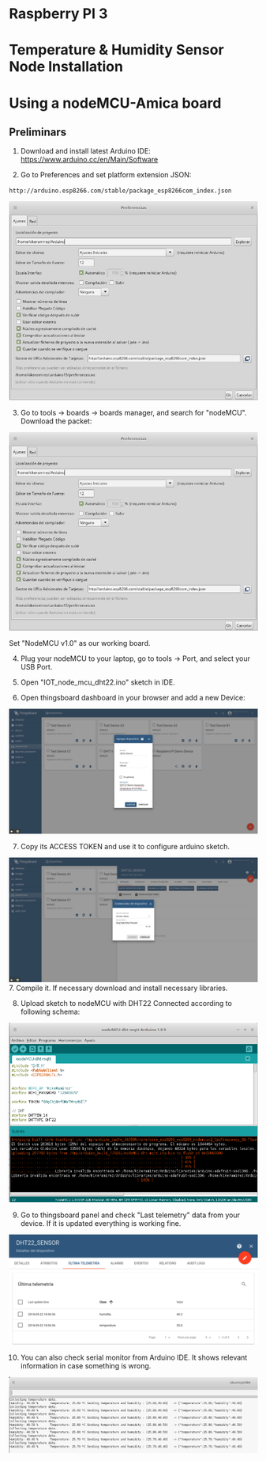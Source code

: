 # Raspberry PI 3
# Temperature & Humidity Sensor Node Installation
# Using a nodeMCU-Amica board

## Preliminars

1. Download and install latest Arduino IDE: https://www.arduino.cc/en/Main/Software

2. Go to Preferences and set platform extension JSON:

`http://arduino.esp8266.com/stable/package_esp8266com_index.json`

![preferences](https://github.com/Kike-Ramirez/workshop-iot-creativecodingmadrid/blob/master/IOT_node_mcu_dht22/images/arduino_ide_setup.jpg)

3. Go to tools -> boards -> boards manager, and search for "nodeMCU". Download the packet: 

![Boards Manager](https://github.com/Kike-Ramirez/workshop-iot-creativecodingmadrid/blob/master/IOT_node_mcu_dht22/images/arduino_ide_setup.jpg)

Set "NodeMCU v1.0" as our working board.

4. Plug your nodeMCU to your laptop, go to tools -> Port, and select your USB Port.

5. Open "IOT_node_mcu_dht22.ino" sketch in IDE. 

6. Open thingsboard dashboard in your browser and add a new Device:

![Add Device](https://github.com/Kike-Ramirez/workshop-iot-creativecodingmadrid/blob/master/IOT_node_mcu_dht22/images/dashboard_add_device.png)

7. Copy its ACCESS TOKEN and use it to configure arduino sketch.

![Get Token](https://github.com/Kike-Ramirez/workshop-iot-creativecodingmadrid/blob/master/IOT_node_mcu_dht22/images/dashboard_access_token.png)
7. Compile it. If necessary download and install necessary libraries.

8. Upload sketch to nodeMCU with DHT22 Connected according to following schema:

![Upload](https://github.com/Kike-Ramirez/workshop-iot-creativecodingmadrid/blob/master/IOT_node_mcu_dht22/images/arduino_ide_upload.png)

9. Go to thingsboard panel and check "Last telemetry" data from your device. If it is updated everything is working fine.

![Test Device](https://github.com/Kike-Ramirez/workshop-iot-creativecodingmadrid/blob/master/IOT_node_mcu_dht22/images/dashboard_test_device.png)

10. You can also check serial monitor from Arduino IDE. It shows relevant information in case something is wrong.

![Serial check](https://github.com/Kike-Ramirez/workshop-iot-creativecodingmadrid/blob/master/IOT_node_mcu_dht22/images/arduino_ide_serial.png)
